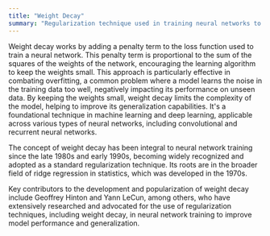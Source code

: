 ```yaml
---
title: "Weight Decay"
summary: "Regularization technique used in training neural networks to prevent overfitting by penalizing large weights."
---
```

Weight decay works by adding a penalty term to the loss function used to train a neural network. This penalty term is proportional to the sum of the squares of the weights of the network, encouraging the learning algorithm to keep the weights small. This approach is particularly effective in combating overfitting, a common problem where a model learns the noise in the training data too well, negatively impacting its performance on unseen data. By keeping the weights small, weight decay limits the complexity of the model, helping to improve its generalization capabilities. It's a foundational technique in machine learning and deep learning, applicable across various types of neural networks, including convolutional and recurrent neural networks.

The concept of weight decay has been integral to neural network training since the late 1980s and early 1990s, becoming widely recognized and adopted as a standard regularization technique. Its roots are in the broader field of ridge regression in statistics, which was developed in the 1970s.

Key contributors to the development and popularization of weight decay include Geoffrey Hinton and Yann LeCun, among others, who have extensively researched and advocated for the use of regularization techniques, including weight decay, in neural network training to improve model performance and generalization.

